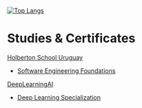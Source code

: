 [![Top Langs](https://github-readme-stats.vercel.app/api/top-langs/?username=protobon&theme=tokyonight&layout=compact)](https://github.com/anuraghazra/github-readme-stats)

# Studies & Certificates
[Holberton School Uruguay](https://www.holbertonschool.com/campuses/montevideo) 
- [Software Engineering Foundations](https://holbertonschool.uy/fundamentos)

[DeepLearningAI](https://www.deeplearning.ai/)
- [Deep Learning Specialization](https://www.coursera.org/specializations/deep-learning)
